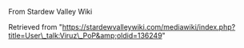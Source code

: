 From Stardew Valley Wiki

Retrieved from "https://stardewvalleywiki.com/mediawiki/index.php?title=User\_talk:Viruz\_PoP&amp;oldid=136249"